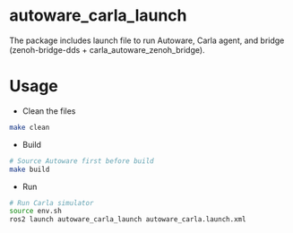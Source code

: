 # autoware_carla_launch

The package includes launch file to run Autoware, Carla agent, and bridge (zenoh-bridge-dds + carla_autoware_zenoh_bridge).

# Usage

* Clean the files

```bash
make clean
```

* Build

```bash
# Source Autoware first before build
make build
```

* Run

```bash
# Run Carla simulator
source env.sh
ros2 launch autoware_carla_launch autoware_carla.launch.xml
```

